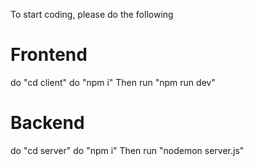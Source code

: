 To start coding, please do the following

Frontend
========

do "cd client"
do "npm i"
Then run "npm run dev"

Backend
=======

do "cd server"
do "npm i"
Then run "nodemon server.js"

